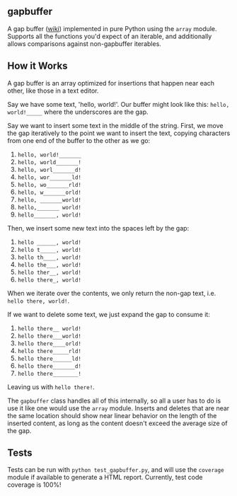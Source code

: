 gapbuffer
----

A gap buffer ([wiki](http://en.wikipedia.org/wiki/Gap_buffer)) implemented in
pure Python using the `array` module. Supports all the functions you'd expect of
an iterable, and additionally allows comparisons against non-gapbuffer
iterables.

How it Works
---
A gap buffer is an array optimized for insertions that happen near each other,
like those in a text editor.

Say we have some text, 'hello, world!'. Our buffer might look like this:
`hello, world!_____`
where the underscores are the gap.

Say we want to insert some text in the middle of the string. First, we move the
gap iteratively to the point we want to insert the text, copying characters from
one end of the buffer to the other as we go:
1. `hello, world!_______`
2. `hello, world_______!`
3. `hello, worl_______d!`
4. `hello, wor_______ld!`
5. `hello, wo_______rld!`
6. `hello, w_______orld!`
7. `hello, _______world!`
8. `hello,_______ world!`
9. `hello_______, world!`

Then, we insert some new text into the spaces left by the gap:
1. `hello ______, world!`
2. `hello t_____, world!`
3. `hello th____, world!`
4. `hello the___, world!`
5. `hello ther__, world!`
6. `hello there_, world!`

When we iterate over the contents, we only return the non-gap text, i.e. `hello
there, world!`.

If we want to delete some text, we just expand the gap to consume it:
1. `hello there__ world!`
2. `hello there___world!`
3. `hello there____orld!`
4. `hello there_____rld!`
5. `hello there______ld!`
5. `hello there_______d!`
5. `hello there________!`

Leaving us with `hello there!`.

The `gapbuffer` class handles all of this internally, so all a user has to do is
use it like one would use the `array` module. Inserts and deletes that are
near the same location should show near linear behavior on the length of the
inserted content, as long as the content doesn't exceed the average size of the
gap.

Tests
----
Tests can be run with `python test_gapbuffer.py`, and will use the `coverage`
module if available to generate a HTML report. Currently, test code coverage is
100%!
